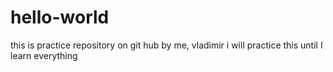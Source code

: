 # hello-world
this is practice repository on git hub by me, vladimir
i will practice this until I learn everything 
